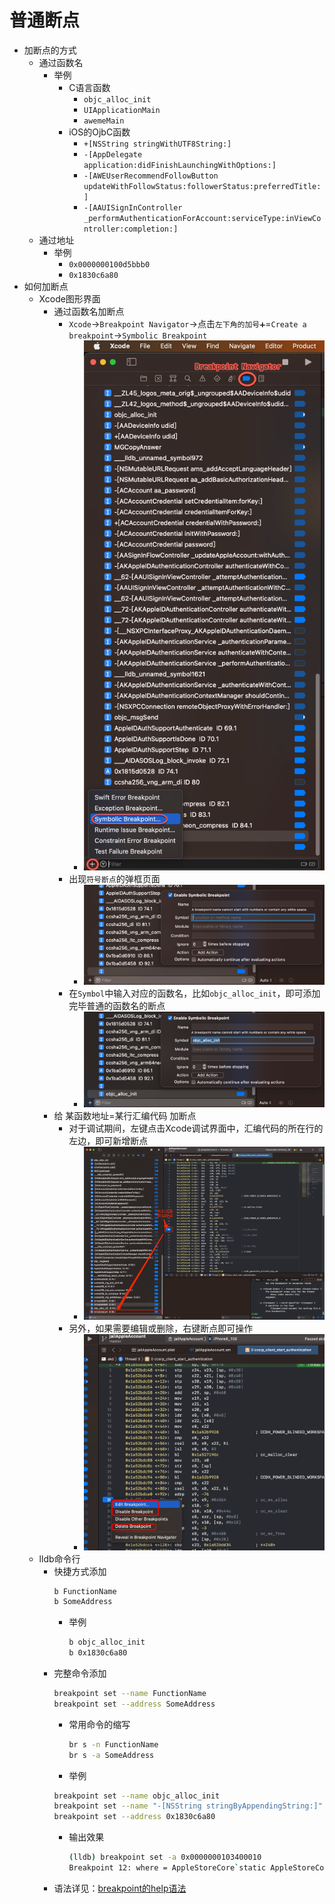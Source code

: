 # 普通断点

* 加断点的方式
  * 通过函数名
    * 举例
      * C语言函数
        * `objc_alloc_init`
        * `UIApplicationMain`
        * `awemeMain`
      * iOS的OjbC函数
        * `+[NSString stringWithUTF8String:]`
        * `-[AppDelegate application:didFinishLaunchingWithOptions:]`
        * `-[AWEUserRecommendFollowButton updateWithFollowStatus:followerStatus:preferredTitle:]`
        * `-[AAUISignInController _performAuthenticationForAccount:serviceType:inViewController:completion:]`
  * 通过地址
    * 举例
      * `0x0000000100d5bbb0`
      * `0x1830c6a80`
* 如何加断点
  * Xcode图形界面
    * 通过函数名加断点
      * `Xcode`->`Breakpoint Navigator`->点击`左下角的加号➕`=`Create a breakpoint`->`Symbolic Breakpoint`
        * ![xcode_add_symbolic_breakpoint](../assets/img/xcode_add_symbolic_breakpoint.png)
      * 出现`符号断点`的弹框页面
        * ![xcode_br_new_symbol](../assets/img/xcode_br_new_symbol.png)
      * 在`Symbol`中输入对应的函数名，比如`objc_alloc_init`，即可添加完毕普通的函数名的断点
        * ![xcode_br_added_func_symbol](../assets/img/xcode_br_added_func_symbol.png)
    * 给 某函数地址=某行汇编代码 加断点
      * 对于调试期间，左键点击Xcode调试界面中，汇编代码的所在行的左边，即可新增断点
        * ![xcode_code_line_click_add_br](../assets/img/xcode_code_line_click_add_br.png)
      * 另外，如果需要编辑或删除，右键断点即可操作
        * ![xcode_line_br_right_click](../assets/img/xcode_line_br_right_click.png)
  * lldb命令行
    * 快捷方式添加
      ```bash
      b FunctionName
      b SomeAddress
      ```
      * 举例
        ```bash
        b objc_alloc_init
        b 0x1830c6a80
        ```
    * 完整命令添加
      ```bash
      breakpoint set --name FunctionName
      breakpoint set --address SomeAddress
      ```
      * 常用命令的缩写
        ```bash
        br s -n FunctionName
        br s -a SomeAddress
        ```
      * 举例
      ```bash
      breakpoint set --name objc_alloc_init
      breakpoint set --name "-[NSString stringByAppendingString:]"
      breakpoint set --address 0x1830c6a80
      ```
        * 输出效果
          ```bash
          (lldb) breakpoint set -a 0x0000000103400010
          Breakpoint 12: where = AppleStoreCore`static AppleStoreCore.User.initialize() -> (), address = 0x0000000103400010
          ```
    * 语法详见：[breakpoint的help语法](../cmd_lldb/br_help.md)
